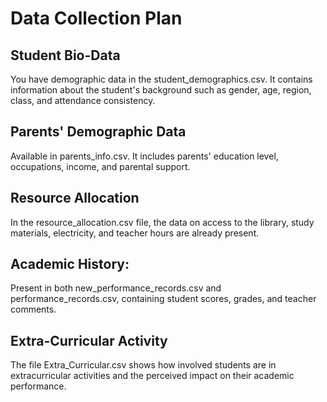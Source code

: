 # Data Collection Plan

## Student Bio-Data
You have demographic data in the student_demographics.csv. It contains information about the student's background such as gender, age, region, class, and attendance consistency.

## Parents' Demographic Data
Available in parents_info.csv. It includes parents' education level, occupations, income, and parental support.

## Resource Allocation
In the resource_allocation.csv file, the data on access to the library, study materials, electricity, and teacher hours are already present.

## Academic History: 
Present in both new_performance_records.csv and performance_records.csv, containing student scores, grades, and teacher comments.

## Extra-Curricular Activity
The file Extra_Curricular.csv shows how involved students are in extracurricular activities and the perceived impact on their academic performance.